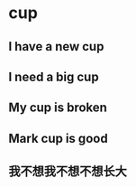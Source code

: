 # cup

## I have a new cup

## I need a big cup

## My cup is broken

## Mark cup is good

## 我不想我不想不想长大
